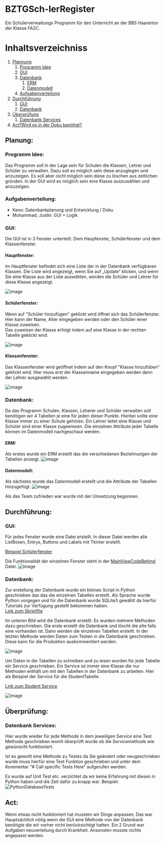 # BZTGSch-lerRegister
Ein Schülerverwaltungs Programm für den Unterricht an der BBS Haarentor der Klasse FA2C.

# Inhaltsverzeichniss
1. [Plannung](#Planung)
     1. [Programm Idee](#PlanungProgrammIdee)
     2. [GUI](#PlanungGUI)
     3. [Datenbank](#PlanungDatenbank)
          1. [ERM](#ERM)
          2. [Datenmodell](#Datenmodell)
     5. [Aufgabenverteilung](#PlanungAufgabenverteilung)
2. [Durchführung](#Durchführung)
     1. [GUI](#DurchführungGUI)
     2. [Datenbank](#DurchführungDatenbank)
3. [Überprüfung](#Überprüfung)
     1. [Datenbank Services](#ÜberprüfungDatenbankServices)
5. [Act?Wird es in der Doku benötigt?](#Act)



<a name="Planung"></a>  
## Planung:
<a name="PlanungProgrammIdee"></a> 
### Programm Idee: 
Das Programm soll in der Lage sein für Schulen die Klassen, Lehrer und Schüler zu verwalten. Dazu soll es möglich sein diese anzuglegen und anzuzeigen. Es soll aber nicht möglich sein diese zu löschen aus zeitlichen gründen. In der GUI wird es möglich sein eine Klasse auszuwählen und anzuzeigen. 

### Aufgabenverteilung:
- Keno: Datenbankplanung und Entwicklung / Doku
- Mohammad, Justin: GUI + Logik

<a name="PlanungGUI"></a> 
### GUI:
Die GUI ist in 3 Fenster unterteilt. Dem Haupfenster, Schülerfenster und dem Klassenfenster.  

#### Hauptfenster:
Im Hauptfenster befindet sich eine Liste der in der Datenbank verfügbaren Klassen. Die Liste wird angezeigt, wenn Sie auf „Update“ klicken, und wenn Sie eine Klasse aus der Liste auswählen, werden die Schüler und Lehrer für diese Klasse angezeigt.

![image](https://user-images.githubusercontent.com/23700090/176592183-02c1a163-1d4c-44f1-9f7a-d43ba2997582.png)

#### Schülerfenster:
Wenn auf "Schüler hinzufügen" geklickt wird öffnet sich das Schülerfenster. Hier kann der Name, Alter eingegeben werden oder den Schüler einer Klasse zuweisen.  
Das zuweisen der Klasse erfolgt indem auf eine Klasse in der rechten Tabelle geklickt wird.

![image](https://user-images.githubusercontent.com/23700090/176033394-ca7ff8f9-06bd-470a-99e8-7cc62c51ad9e.png)

#### Klassenfenster:
Das Klassenfenster wird geöffnet indem auf den Knopf "Klasse hinzufüben" geklickt wird. Hier muss erst der Klassenname eingegeben werden dann der Lehrer ausgewählt werden. 

![image](https://user-images.githubusercontent.com/23700090/176034086-f4cedcdf-e907-4202-8561-539ef12ee030.png)


<a name="PlanungDatenbank"></a> 
### Datenbank:
Da das Programm Schulen, Klassen, Leherer und Schüler verwalten soll benötigen wir 4 Tabellen je eine für jeden dieser Punkte. Hierbei sollte eine Klasse immer zu einer Schule gehören. Ein Lehrer leitet eine Klasse und Schüler sind einer Klasse zugewiesen. Die einzelnen Attribute jeder Tabelle können im Datenmodell nachgeschaut werden.  

<a name="ERM"></a>  
#### ERM: 
Als erstes wurde ein ERM erstellt das die verschiedenen Beziehnungen der Tabellen anzeigt.
![image](https://user-images.githubusercontent.com/23700090/175651691-e1aa23f4-e13a-4a4c-8895-118429741f20.png)

<a name="Datenmodell"></a>
#### Datenmodell:
Als nächstes wurde das Datenmodell erstellt und die Attribute der Tabellen hinzugefügt.
![image](https://user-images.githubusercontent.com/23700090/175788152-a03a0482-1f85-43cb-9ad5-df04576cc873.png)

Als das Team zufrieden war wurde mit der Umsetzung begonnen. 
<a name="PlanungAufgabenverteilung"></a> 

<a name="Durchführung"></a> 
## Durchführung:

<a name="DurchführungGUI"></a> 
### GUI:
Für jedes Fenster wurde eine Datei erstellt. In dieser Datei werden alle ListBoxen, Entrys, Buttons und Labels mit Tkinter erstellt. 

[Beispiel Schülerfenster](https://github.com/jkuAmagno/BZTGSch-lerRegister/blob/main/NewStudentView.py)

Die Funktionalität der einzelnen Fenster steht in der [MainViewCodeBehind](https://github.com/jkuAmagno/BZTGSch-lerRegister/blob/main/MainViewCodeBehind.py) Datei.
![image](https://user-images.githubusercontent.com/23700090/176378373-1058e73f-0291-4179-ad6c-832b97549cd1.png)

<a name="DurchführungDatenbank"></a> 
### Datenbank:
Zur erstellung der Datenbank wurde ein kleines Script in Python geschrieben das das die einzelnen Tabellen erstellt. Als Sprache wurde Python vorgegen und für die Datenbank wurde SQLite3 gewählt da hierfür Tutorials zur Verfügung gestellt bekommen haben.   
[Link zum Skriptfile](https://github.com/jkuAmagno/BZTGSch-lerRegister/blob/main/Services/CreateDatabase.py)

Im unteren Bild wird die Datenbank erstellt. Es wurden mehrere Methoden dazu geschrieben. Die erste erstellt die Datenbank und löscht die alte falls eine vorhanden ist. Dann werden die einzelnen Tabellen erstellt. In der letzten Methode werden Daten zum Testen in die Datenbank geschrieben. Diese kann für die Produktion auskommentiert werden. 

![image](https://user-images.githubusercontent.com/23700090/175788934-f04cb068-a7d7-4c9a-abaa-ac3319f2aa17.png)

Um Daten in die Tabellen zu schreiben und zu lesen wurden für jede Tabelle ein Service geschrieben. Ein Service ist immer eine Klasse die nur Methoden enthält um mit den Tabellen in der Datenbank zu arbeiten.
Hier als Beispiel der Service für die StudentTabelle.

[Link zum Student Service](https://github.com/jkuAmagno/BZTGSch-lerRegister/blob/main/Services/StudentService.py)

![image](https://user-images.githubusercontent.com/23700090/175789111-44807d72-795a-4933-89b2-28bf6c857d68.png)

<a name="Überprüfung"></a> 
## Überprüfung:

<a name="ÜberprüfungDatenbankServices"></a> 
### Datenbank Services: 

Hier wurde wieder für jede Methode in dem jeweiligen Service eine Test Methode geschrieben womit überprüft wurde ob die Servicemethode wie gewünscht funktioniert.

Ist es gewollt eine Methode zu Testes da Sie geändert oder neugeschrieben wurde muss hierfür eine Test Funktion geschrieben und unter dem Kommentar "# Call specific  Tests Here" aufgerufen werden. 

Es wurde auf Unit Test etc. verzichtet da wir keine Erfahrung mit diesen in Python haben und die Zeit dafür zu knapp war. 
Beispiel:
![PythonDatabaseTests](https://user-images.githubusercontent.com/23700090/175646719-65808b84-6194-4a27-b3c4-6d582e4f9a1e.gif)

<a name="Act"></a> 
## Act:
Wenn etwas nicht funktioniert hat mussten wir Dinge anpassen. Das war Hauptsächlich nötig wenn die GUI eine Methode von der Datenbank benötigte die wir vorher nicht berücksichtigt hatten. Ein 2 Grund war Aufgaben neuverteilung durch Krankheit. Ansonsten musste nichts angepasst werden. 
